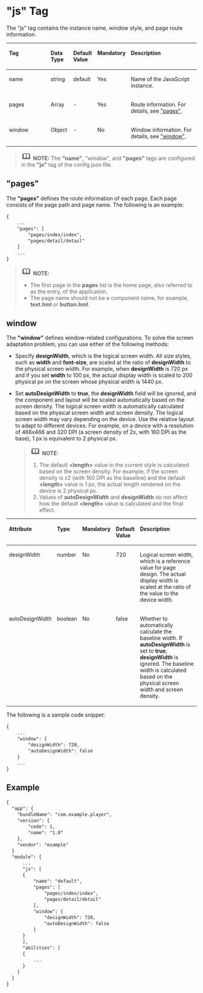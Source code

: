 # "js" Tag<a name="EN-US_TOPIC_0000001173324643"></a>

The "js" tag contains the instance name, window style, and page route information.

<a name="t092f7d78cacb46d583b3499e7cf3e7f2"></a>
<table><thead align="left"><tr id="r8ff2bb3ff6c84115be187bad81bb8dce"><th class="cellrowborder" valign="top" width="25%" id="mcps1.1.6.1.1"><p id="a16a1bbba39d7414b8e77ae9bcf230b7b"><a name="a16a1bbba39d7414b8e77ae9bcf230b7b"></a><a name="a16a1bbba39d7414b8e77ae9bcf230b7b"></a>Tag</p>
</th>
<th class="cellrowborder" valign="top" width="12%" id="mcps1.1.6.1.2"><p id="a1fdbf4e9a38840029b6eb94a7f89b29a"><a name="a1fdbf4e9a38840029b6eb94a7f89b29a"></a><a name="a1fdbf4e9a38840029b6eb94a7f89b29a"></a>Data Type</p>
</th>
<th class="cellrowborder" valign="top" width="12%" id="mcps1.1.6.1.3"><p id="a07bcb8a8bbea4e8d9c60b8a4b1031970"><a name="a07bcb8a8bbea4e8d9c60b8a4b1031970"></a><a name="a07bcb8a8bbea4e8d9c60b8a4b1031970"></a>Default Value</p>
</th>
<th class="cellrowborder" valign="top" width="9%" id="mcps1.1.6.1.4"><p id="a39b2ea2535e04e37a418e8374f3271e4"><a name="a39b2ea2535e04e37a418e8374f3271e4"></a><a name="a39b2ea2535e04e37a418e8374f3271e4"></a>Mandatory</p>
</th>
<th class="cellrowborder" valign="top" width="42%" id="mcps1.1.6.1.5"><p id="ae9e9127cfa374d18a3741f4247791acf"><a name="ae9e9127cfa374d18a3741f4247791acf"></a><a name="ae9e9127cfa374d18a3741f4247791acf"></a>Description</p>
</th>
</tr>
</thead>
<tbody><tr id="row19493102613510"><td class="cellrowborder" valign="top" width="25%" headers="mcps1.1.6.1.1 "><p id="p6494172618357"><a name="p6494172618357"></a><a name="p6494172618357"></a>name</p>
</td>
<td class="cellrowborder" valign="top" width="12%" headers="mcps1.1.6.1.2 "><p id="p1449472643513"><a name="p1449472643513"></a><a name="p1449472643513"></a>string</p>
</td>
<td class="cellrowborder" valign="top" width="12%" headers="mcps1.1.6.1.3 "><p id="p1749412619355"><a name="p1749412619355"></a><a name="p1749412619355"></a>default</p>
</td>
<td class="cellrowborder" valign="top" width="9%" headers="mcps1.1.6.1.4 "><p id="p64947262359"><a name="p64947262359"></a><a name="p64947262359"></a>Yes</p>
</td>
<td class="cellrowborder" valign="top" width="42%" headers="mcps1.1.6.1.5 "><p id="p8494122612352"><a name="p8494122612352"></a><a name="p8494122612352"></a>Name of the JavaScript instance.</p>
</td>
</tr>
<tr id="r3d05cd5e24f14308a71d21d2d01adb81"><td class="cellrowborder" valign="top" width="25%" headers="mcps1.1.6.1.1 "><p id="a5a33cd31feb7416ab1ee44a6b863e57d"><a name="a5a33cd31feb7416ab1ee44a6b863e57d"></a><a name="a5a33cd31feb7416ab1ee44a6b863e57d"></a>pages</p>
</td>
<td class="cellrowborder" valign="top" width="12%" headers="mcps1.1.6.1.2 "><p id="a90233739ef8a4977ba0a9a48282d324d"><a name="a90233739ef8a4977ba0a9a48282d324d"></a><a name="a90233739ef8a4977ba0a9a48282d324d"></a>Array</p>
</td>
<td class="cellrowborder" valign="top" width="12%" headers="mcps1.1.6.1.3 "><p id="aaa1317b02aef4aee98e42227902ac7e5"><a name="aaa1317b02aef4aee98e42227902ac7e5"></a><a name="aaa1317b02aef4aee98e42227902ac7e5"></a>-</p>
</td>
<td class="cellrowborder" valign="top" width="9%" headers="mcps1.1.6.1.4 "><p id="a225959a4c42f44f4ad25fac5f48f34f5"><a name="a225959a4c42f44f4ad25fac5f48f34f5"></a><a name="a225959a4c42f44f4ad25fac5f48f34f5"></a>Yes</p>
</td>
<td class="cellrowborder" valign="top" width="42%" headers="mcps1.1.6.1.5 "><p id="a5f03a4f4a1fd461b9e4bc025569fcb2d"><a name="a5f03a4f4a1fd461b9e4bc025569fcb2d"></a><a name="a5f03a4f4a1fd461b9e4bc025569fcb2d"></a>Route information. For details, see <a href="#section3239252133513">"pages"</a>.</p>
</td>
</tr>
<tr id="row12517192619239"><td class="cellrowborder" valign="top" width="25%" headers="mcps1.1.6.1.1 "><p id="p18517172622317"><a name="p18517172622317"></a><a name="p18517172622317"></a>window</p>
</td>
<td class="cellrowborder" valign="top" width="12%" headers="mcps1.1.6.1.2 "><p id="p15517626112313"><a name="p15517626112313"></a><a name="p15517626112313"></a>Object</p>
</td>
<td class="cellrowborder" valign="top" width="12%" headers="mcps1.1.6.1.3 "><p id="p3517112615234"><a name="p3517112615234"></a><a name="p3517112615234"></a>-</p>
</td>
<td class="cellrowborder" valign="top" width="9%" headers="mcps1.1.6.1.4 "><p id="p1451782692314"><a name="p1451782692314"></a><a name="p1451782692314"></a>No</p>
</td>
<td class="cellrowborder" valign="top" width="42%" headers="mcps1.1.6.1.5 "><p id="p1517326152317"><a name="p1517326152317"></a><a name="p1517326152317"></a>Window information. For details, see <a href="#section728811177376">"window"</a>.</p>
</td>
</tr>
</tbody>
</table>

>![](../public_sys-resources/icon-note.gif) **NOTE:** 
>The  **"name"**, "window", and  **"pages"**  tags are configured in the  **"js"**  tag of the  config.json  file.

## "pages"<a name="section3239252133513"></a>

The  **"pages"**  defines the route information of each page. Each page consists of the page path and page name. The following is an example:

```
{
    ...
    "pages": [
        "pages/index/index",
        "pages/detail/detail"
    ]
    ...
}
```

>![](../public_sys-resources/icon-note.gif) **NOTE:** 
>-   The first page in the  **pages**  list is the home page, also referred to as the entry, of the application.
>-   The page name should not be a component name, for example,  **text.hml**  or  **button.hml**.

## window<a name="section728811177376"></a>

The  **"window"**  defines window-related configurations. To solve the screen adaptation problem, you can use either of the following methods:

-   Specify  **designWidth**, which is the logical screen width. All size styles, such as  **width**  and  **font-size**, are scaled at the ratio of  **designWidth**  to the physical screen width. For example, when  **designWidth**  is 720 px and if you set  **width**  to 100 px, the actual display width is scaled to 200 physical px on the screen whose physical width is 1440 px.
-   Set  **autoDesignWidth**  to  **true**, the  **designWidth**  field will be ignored, and the component and layout will be scaled automatically based on the screen density. The logical screen width is automatically calculated based on the physical screen width and screen density. The logical screen width may vary depending on the device. Use the relative layout to adapt to different devices. For example, on a device with a resolution of 466x466 and 320 DPI \(a screen density of 2x, with 160 DPI as the base\), 1 px is equivalent to 2 physical px.

    >![](../public_sys-resources/icon-note.gif) **NOTE:** 
    >1. The default  **<length\>**  value in the current style is calculated based on the screen density. For example, if the screen density is x2 \(with 160 DPI as the baseline\) and the default  **<length\>**  value is 1 px, the actual length rendered on the device is 2 physical px.
    >2. Values of  **autoDesignWidth**  and  **designWidth**  do not affect how the default  **<length\>**  value is calculated and the final effect.


<a name="table4231104116370"></a>
<table><thead align="left"><tr id="row17231541183714"><th class="cellrowborder" valign="top" width="16.28837116288371%" id="mcps1.1.6.1.1"><p id="p1723112411376"><a name="p1723112411376"></a><a name="p1723112411376"></a>Attribute</p>
</th>
<th class="cellrowborder" valign="top" width="11.678832116788321%" id="mcps1.1.6.1.2"><p id="p12313414371"><a name="p12313414371"></a><a name="p12313414371"></a>Type</p>
</th>
<th class="cellrowborder" valign="top" width="10.63893610638936%" id="mcps1.1.6.1.3"><p id="p1323118413374"><a name="p1323118413374"></a><a name="p1323118413374"></a>Mandatory</p>
</th>
<th class="cellrowborder" valign="top" width="6.969303069693031%" id="mcps1.1.6.1.4"><p id="p2423537113218"><a name="p2423537113218"></a><a name="p2423537113218"></a>Default Value</p>
</th>
<th class="cellrowborder" valign="top" width="54.42455754424558%" id="mcps1.1.6.1.5"><p id="p17231124163710"><a name="p17231124163710"></a><a name="p17231124163710"></a>Description</p>
</th>
</tr>
</thead>
<tbody><tr id="row1423174133715"><td class="cellrowborder" valign="top" width="16.28837116288371%" headers="mcps1.1.6.1.1 "><p id="p1923284111373"><a name="p1923284111373"></a><a name="p1923284111373"></a>designWidth</p>
</td>
<td class="cellrowborder" valign="top" width="11.678832116788321%" headers="mcps1.1.6.1.2 "><p id="p1023219418372"><a name="p1023219418372"></a><a name="p1023219418372"></a>number</p>
</td>
<td class="cellrowborder" valign="top" width="10.63893610638936%" headers="mcps1.1.6.1.3 "><p id="p023217410379"><a name="p023217410379"></a><a name="p023217410379"></a>No</p>
</td>
<td class="cellrowborder" valign="top" width="6.969303069693031%" headers="mcps1.1.6.1.4 "><p id="p15424137103212"><a name="p15424137103212"></a><a name="p15424137103212"></a>720</p>
</td>
<td class="cellrowborder" valign="top" width="54.42455754424558%" headers="mcps1.1.6.1.5 "><p id="p1232174173717"><a name="p1232174173717"></a><a name="p1232174173717"></a>Logical screen width, which is a reference value for page design. The actual display width is scaled at the ratio of the value to the device width.</p>
</td>
</tr>
<tr id="row78924466220"><td class="cellrowborder" valign="top" width="16.28837116288371%" headers="mcps1.1.6.1.1 "><p id="p1289216461925"><a name="p1289216461925"></a><a name="p1289216461925"></a>autoDesignWidth</p>
</td>
<td class="cellrowborder" valign="top" width="11.678832116788321%" headers="mcps1.1.6.1.2 "><p id="p1489220466214"><a name="p1489220466214"></a><a name="p1489220466214"></a>boolean</p>
</td>
<td class="cellrowborder" valign="top" width="10.63893610638936%" headers="mcps1.1.6.1.3 "><p id="p10892184612218"><a name="p10892184612218"></a><a name="p10892184612218"></a>No</p>
</td>
<td class="cellrowborder" valign="top" width="6.969303069693031%" headers="mcps1.1.6.1.4 "><p id="p10424237183218"><a name="p10424237183218"></a><a name="p10424237183218"></a>false</p>
</td>
<td class="cellrowborder" valign="top" width="54.42455754424558%" headers="mcps1.1.6.1.5 "><p id="p198921746524"><a name="p198921746524"></a><a name="p198921746524"></a>Whether to automatically calculate the baseline width. If <strong id="b14176155215510"><a name="b14176155215510"></a><a name="b14176155215510"></a>autoDesignWidth</strong> is set to <strong id="b68529554517"><a name="b68529554517"></a><a name="b68529554517"></a>true</strong>, <strong id="b1690031366"><a name="b1690031366"></a><a name="b1690031366"></a>designWidth</strong> is ignored. The baseline width is calculated based on the physical screen width and screen density.</p>
</td>
</tr>
</tbody>
</table>

The following is a sample code snippet:

```
{
    ...
    "window": {
        "designWidth": 720,
        "autoDesignWidth": false
    }
    ...
}
```

## Example<a name="section19421142983812"></a>

```
{
  "app": {
    "bundleName": "com.example.player",
    "version": {
        "code": 1,
        "name": "1.0"
    },
    "vendor": "example"
  }
  "module": {
      ...
      "js": [
      {
          "name": "default",
          "pages": [
              "pages/index/index",
              "pages/detail/detail"
          ],
          "window": {
              "designWidth": 720,
              "autoDesignWidth": false
          }
      }
      ],
      "abilities": [
      {
          ...
      }
    ]
  }
}
```

